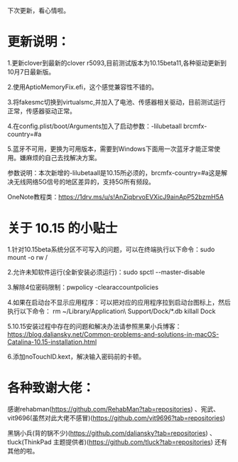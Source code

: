 下次更新，看心情啦。

# 更新说明：
1.更新clover到最新的clover r5093,目前测试版本为10.15beta11,各种驱动更新到10月7日最新版。

2.使用AptioMemoryFix.efi，这个感觉兼容性不错的。

3.将fakesmc切换到virtualsmc,并加入了电池、传感器相关驱动，目前测试运行正常，传感器驱动正常。

4.在config.plist/boot/Arguments加入了启动参数：-lilubetaall brcmfx-country=#a

5.蓝牙不可用，更换为可用版本，需要到Windows下面用一次蓝牙才能正常使用。嫌麻烦的自己去找解决方案。

参数说明：本次新增的-lilubetaall是10.15所必须的，brcmfx-country=#a这是解决无线网络5G信号的地区差异的，支持5G所有频段。

OneNote教程类：https://1drv.ms/u/s!AnZiqbrvoEVXicJ9ainApP52bzmH5A

# 关于 10.15 的小贴士
1.针对10.15beta系统分区不可写入的问题，可以在终端执行以下命令：sudo mount -o rw /

2.允许未知软件运行(全新安装必须运行)：sudo spctl --master-disable

3.解除4位密码限制：pwpolicy -clearaccountpolicies

4.如果在启动台不显示应用程序：可以把对应的应用程序拉到启动台图标上，然后执行以下命令：
rm ~/Library/Application\ Support/Dock/*.db
killall Dock

5.10.15安装过程中存在的问题和解决办法请参照黑果小兵博客：
https://blog.daliansky.net/Common-problems-and-solutions-in-macOS-Catalina-10.15-installation.html

6.添加noTouchID.kext，解决输入密码前的卡顿。

# 各种致谢大佬：

感谢rehabman(https://github.com/RehabMan?tab=repositories) 、宪武、vit9696(虽然对此大佬不感冒)(https://github.com/vit9696?tab=repositories)

黑锅小兵(背的锅不少)(https://github.com/daliansky?tab=repositories) 、tluck(ThinkPad 主题提供者)(https://github.com/tluck?tab=repositories)
还有其他的啦。


